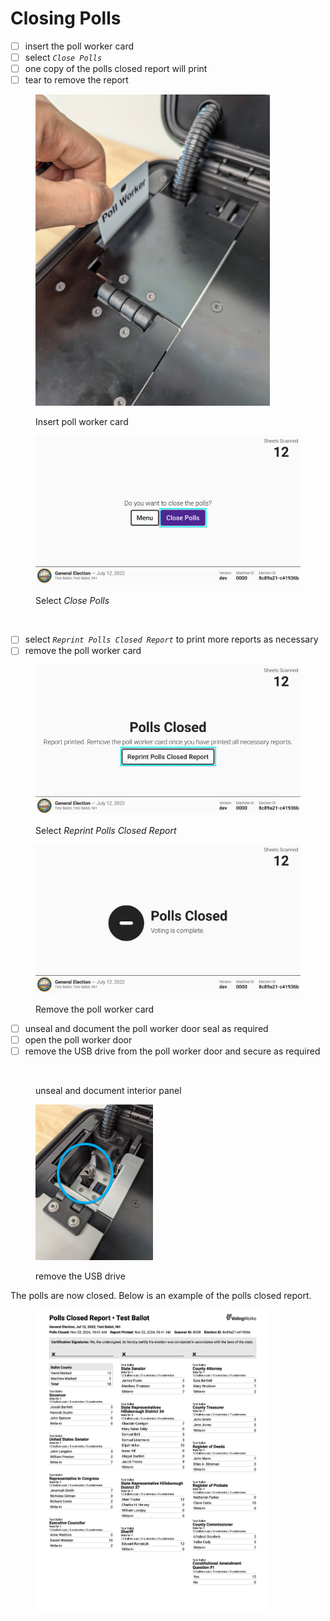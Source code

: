 # Closing Polls

* [ ] insert the poll worker card
* [ ] select _`Close Polls`_
* [ ] one copy of the polls closed report will print
* [ ] tear to remove the report

<div><figure><img src="../.gitbook/assets/VxScan insert poll worker card 2.png" alt="" width="375"><figcaption><p>Insert poll worker card</p></figcaption></figure> <figure><img src="../.gitbook/assets/close-polls copy.png" alt="" width="563"><figcaption><p>Select <em>Close Polls</em></p></figcaption></figure> <figure><img src="../.gitbook/assets/VxScan Polls Closed Report Printing.png" alt="" width="375"><figcaption></figcaption></figure></div>

* [ ] select _`Reprint Polls Closed Report`_ to print more reports as necessary
* [ ] remove the poll worker card

<div><figure><img src="../.gitbook/assets/polls-are-closed.png" alt=""><figcaption><p>Select <em>Reprint Polls Closed Report</em></p></figcaption></figure> <figure><img src="../.gitbook/assets/p-closed-after.png" alt=""><figcaption><p>Remove the poll worker card</p></figcaption></figure></div>

* [ ] unseal and document the poll worker door seal as required
* [ ] open the poll worker door
* [ ] remove the USB drive from the poll worker door and secure as required

<div><figure><img src="../.gitbook/assets/VxScan poll worker door sealed (1).png" alt="" width="375"><figcaption><p>unseal and document interior panel</p></figcaption></figure> <figure><img src="../.gitbook/assets/VxScan usb drive.png" alt="" width="188"><figcaption><p>remove the USB drive</p></figcaption></figure></div>

The polls are now closed. Below is an example of the polls closed report.

<figure><img src="../.gitbook/assets/print-job-2024-11-22T184140.740Z.png" alt="" width="375"><figcaption></figcaption></figure>


